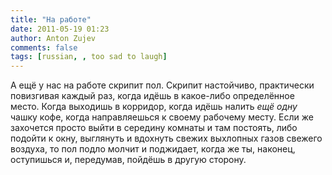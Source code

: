 ```yaml
---
title: "На работе"
date: 2011-05-19 01:23
author: Anton Zujev
comments: false
tags: [russian, , too sad to laugh]
---
```


А ещё у нас на работе скрипит пол. Скрипит настойчиво, практически повизгивая каждый раз, когда идёшь в какое-либо определённое место. Когда выходишь в корридор, когда идёшь налить *ещё одну* чашку кофе, когда направляешься к своему рабочему месту. Если же захочется просто выйти в середину комнаты и там постоять, либо подойти к окну, выглянуть и вдохнуть <strikethrough>свежих выхлопных газов</strikethrough> свежего воздуха, то пол подло молчит и поджидает, когда же ты, наконец, оступишься и, передумав, пойдёшь в другую сторону.
